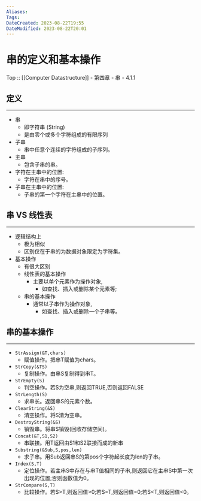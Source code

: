 ```yaml
---
Aliases: 
Tags: 
DateCreated: 2023-08-22T19:55
DateModified: 2023-08-22T20:01
---
```

# 串的定义和基本操作

Top :: [[Computer Datastructure]] - 第四章 - 串 - 4.1.1

## 定义
---
- 串
	- 即字符串 (String)
	- 是由零个或多个字符组成的有限序列
- 子串
	- 串中任意个连续的字符组成的子序列。
- 主串
	- 包含子串的串。
- 字符在主串中的位置:
	- 字符在串中的序号。
- 子串在主串中的位置:
	- 子串的第一个字符在主串中的位置。
## 串 VS 线性表
---
- 逻辑结构上
	- 极为相似
	- 区别仅在于串的为数据对象限定为字符集。
- 基本操作
	- 有很大区别
	- 线性表的基本操作
		- 主要以单个元素作为操作对象,
			- 如查找、插入或删除某个元素等;
	- 串的基本操作
		- 通常以子串作为操作对象,
			- 如查找、插入或删除一个子串等。

## 串的基本操作
---
- `StrAssign(&T,chars)`
	- 赋值操作。把串T赋值为chars。
- `StrCopy(&TS)`
	- 复制操作。由串S复制得到串T。
- `StrEmpty(S)`
	- 判空操作。若S为空串,则返回TRUE,否则返回FALSE
- `StrLength(S)`
	- 求串长。返回串S的元素个数。
- `ClearString(&S)`
	- 清空操作。将S清为空串。
- `DestroyString(&S)`
	- 销毁串。将串S销毁(回收存储空间)。
- `Concat(&T,S1,S2)`
	- 串联接。用T返回由S1和S2联接而成的新串
- `Substring(&Sub,S,pos,len)`
	- 求子串。用Sub返回串S的第pos个字符起长度为len的子串。
- `Index(S,T)`
	- 定位操作。若主串S中存在与串T值相同的子串,则返回它在主串S中第一次出现的位置;否则函数值为0。
- `StrCompare(S,T)`
	- 比较操作。若S>T,则返回值>0;若S=T,则返回值=0;若S<T,则返回值<0。
